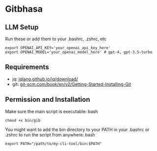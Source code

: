 # Gitbhasa

## LLM Setup
Run these or add them to your .bashrc, .zshrc, etc
```
export OPENAI_API_KEY='your_openai_api_key_here'
export OPENAI_MODEL='your_openai_model_here' # gpt-4, gpt-3.5-turbo
```

## Requirements
- jq: [jqlang.github.io/jq/download/](https://jqlang.github.io/jq/download/)
- git: [git-scm.com/book/en/v2/Getting-Started-Installing-Git](https://git-scm.com/book/en/v2/Getting-Started-Installing-Git)


## Permission and Installation
Make sure the main script is executable:
bash
```
chmod +x bin/gib
```

You might want to add the bin directory to your PATH in your .bashrc or .zshrc to run the script from anywhere:
bash
```
export PATH="/path/to/my-cli-tool/bin:$PATH"
```
